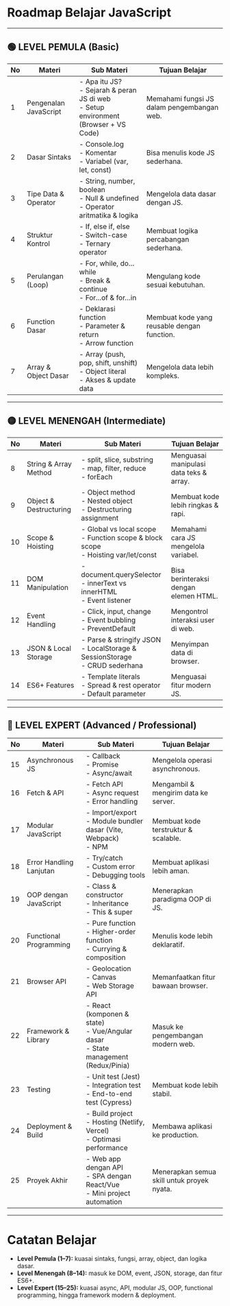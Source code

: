 # Roadmap Belajar JavaScript
---

## 🟢 LEVEL PEMULA (Basic)
| No | Materi                        | Sub Materi                              | Tujuan Belajar |
|----|--------------------------------|-----------------------------------------|----------------|
| 1  | Pengenalan JavaScript         | - Apa itu JS?<br>- Sejarah & peran JS di web<br>- Setup environment (Browser + VS Code) | Memahami fungsi JS dalam pengembangan web. |
| 2  | Dasar Sintaks                 | - Console.log<br>- Komentar<br>- Variabel (var, let, const) | Bisa menulis kode JS sederhana. |
| 3  | Tipe Data & Operator          | - String, number, boolean<br>- Null & undefined<br>- Operator aritmatika & logika | Mengelola data dasar dengan JS. |
| 4  | Struktur Kontrol              | - If, else if, else<br>- Switch-case<br>- Ternary operator | Membuat logika percabangan sederhana. |
| 5  | Perulangan (Loop)             | - For, while, do…while<br>- Break & continue<br>- For…of & for…in | Mengulang kode sesuai kebutuhan. |
| 6  | Function Dasar                | - Deklarasi function<br>- Parameter & return<br>- Arrow function | Membuat kode yang reusable dengan function. |
| 7  | Array & Object Dasar          | - Array (push, pop, shift, unshift)<br>- Object literal<br>- Akses & update data | Mengelola data lebih kompleks. |

---

## 🟡 LEVEL MENENGAH (Intermediate)
| No | Materi                        | Sub Materi                              | Tujuan Belajar |
|----|--------------------------------|-----------------------------------------|----------------|
| 8  | String & Array Method         | - split, slice, substring<br>- map, filter, reduce<br>- forEach | Menguasai manipulasi data teks & array. |
| 9  | Object & Destructuring        | - Object method<br>- Nested object<br>- Destructuring assignment | Membuat kode lebih ringkas & rapi. |
| 10 | Scope & Hoisting              | - Global vs local scope<br>- Function scope & block scope<br>- Hoisting var/let/const | Memahami cara JS mengelola variabel. |
| 11 | DOM Manipulation              | - document.querySelector<br>- innerText vs innerHTML<br>- Event listener | Bisa berinteraksi dengan elemen HTML. |
| 12 | Event Handling                | - Click, input, change<br>- Event bubbling<br>- PreventDefault | Mengontrol interaksi user di web. |
| 13 | JSON & Local Storage          | - Parse & stringify JSON<br>- LocalStorage & SessionStorage<br>- CRUD sederhana | Menyimpan data di browser. |
| 14 | ES6+ Features                 | - Template literals<br>- Spread & rest operator<br>- Default parameter | Menguasai fitur modern JS. |

---

## 🔴 LEVEL EXPERT (Advanced / Professional)
| No | Materi                        | Sub Materi                              | Tujuan Belajar |
|----|--------------------------------|-----------------------------------------|----------------|
| 15 | Asynchronous JS               | - Callback<br>- Promise<br>- Async/await | Mengelola operasi asynchronous. |
| 16 | Fetch & API                   | - Fetch API<br>- Async request<br>- Error handling | Mengambil & mengirim data ke server. |
| 17 | Modular JavaScript            | - Import/export<br>- Module bundler dasar (Vite, Webpack)<br>- NPM | Membuat kode terstruktur & scalable. |
| 18 | Error Handling Lanjutan       | - Try/catch<br>- Custom error<br>- Debugging tools | Membuat aplikasi lebih aman. |
| 19 | OOP dengan JavaScript         | - Class & constructor<br>- Inheritance<br>- This & super | Menerapkan paradigma OOP di JS. |
| 20 | Functional Programming        | - Pure function<br>- Higher-order function<br>- Currying & composition | Menulis kode lebih deklaratif. |
| 21 | Browser API                   | - Geolocation<br>- Canvas<br>- Web Storage API | Memanfaatkan fitur bawaan browser. |
| 22 | Framework & Library           | - React (komponen & state)<br>- Vue/Angular dasar<br>- State management (Redux/Pinia) | Masuk ke pengembangan modern web. |
| 23 | Testing                       | - Unit test (Jest)<br>- Integration test<br>- End-to-end test (Cypress) | Membuat kode lebih stabil. |
| 24 | Deployment & Build            | - Build project<br>- Hosting (Netlify, Vercel)<br>- Optimasi performance | Membawa aplikasi ke production. |
| 25 | Proyek Akhir                  | - Web app dengan API<br>- SPA dengan React/Vue<br>- Mini project automation | Menerapkan semua skill untuk proyek nyata. |

---

# Catatan Belajar
- **Level Pemula (1–7):** kuasai sintaks, fungsi, array, object, dan logika dasar.  
- **Level Menengah (8–14):** masuk ke DOM, event, JSON, storage, dan fitur ES6+.  
- **Level Expert (15–25):** kuasai async, API, modular JS, OOP, functional programming, hingga framework modern & deployment.  
